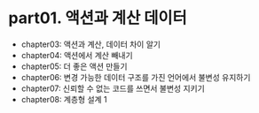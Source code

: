 # part01. 액션과 계산 데이터

* chapter03: 액션과 계산, 데이터 차이 알기
* chapter04: 액션에서 계산 빼내기
* chapter05: 더 좋은 액션 만들기
* chapter06: 변경 가능한 데이터 구조를 가진 언어에서 불변성 유지하기
* chapter07: 신뢰할 수 없는 코드를 쓰면서 불변성 지키기
* chapter08: 계층형 설계 1

